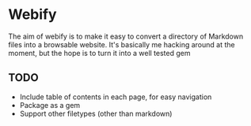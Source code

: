 Webify
======

The aim of webify is to make it easy to convert a directory of Markdown files into a browsable website.  It's basically me hacking around at the moment, but the hope is to turn it into a well tested gem

TODO
----
- Include table of contents in each page, for easy navigation
- Package as a gem
- Support other filetypes (other than markdown)